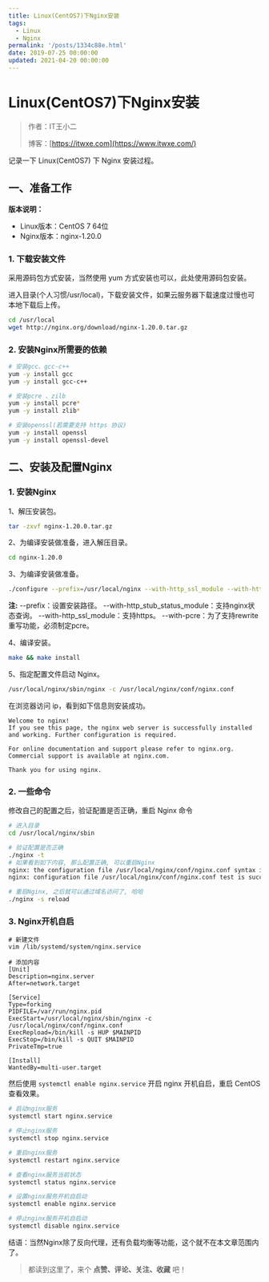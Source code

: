```yaml
---
title: Linux(CentOS7)下Nginx安装
tags:
  - Linux
  - Nginx
permalink: '/posts/1334c88e.html'
date: 2019-07-25 00:00:00
updated: 2021-04-20 00:00:00
---
```


# Linux(CentOS7)下Nginx安装

> 作者：IT王小二
>
> 博客：[https://itwxe.com](https://www.itwxe.com/)

记录一下 Linux(CentOS7) 下 Nginx 安装过程。

## 一、准备工作

**版本说明：**

- Linux版本：CentOS 7 64位
- Nginx版本：nginx-1.20.0

### 1. 下载安装文件

采用源码包方式安装，当然使用 yum 方式安装也可以，此处使用源码包安装。

进入目录(个人习惯/usr/local)，下载安装文件，如果云服务器下载速度过慢也可本地下载后上传。

```bash
cd /usr/local
wget http://nginx.org/download/nginx-1.20.0.tar.gz
```

### 2. 安装Nginx所需要的依赖

```bash
# 安装gcc、gcc-c++
yum -y install gcc
yum -y install gcc-c++

# 安装pcre 、zilb
yum -y install pcre*
yum -y install zlib*

# 安装openssl(若需要支持 https 协议)
yum -y install openssl
yum -y install openssl-devel
```

## 二、安装及配置Nginx

### 1. 安装Nginx

1、解压安装包。

```bash
tar -zxvf nginx-1.20.0.tar.gz
```

2、为编译安装做准备，进入解压目录。

```bash
cd nginx-1.20.0
```

3、为编译安装做准备。

```bash
./configure --prefix=/usr/local/nginx --with-http_ssl_module --with-http_stub_status_module --with-pcre
```

**注:**
--prefix：设置安装路径。
--with-http_stub_status_module：支持nginx状态查询。
--with-http_ssl_module：支持https。
--with-pcre：为了支持rewrite重写功能，必须制定pcre。

4、编译安装。

```bash
make && make install
```

5、指定配置文件启动 Nginx。

```bash
/usr/local/nginx/sbin/nginx -c /usr/local/nginx/conf/nginx.conf
```

在浏览器访问 ip，看到如下信息则安装成功。

```
Welcome to nginx!
If you see this page, the nginx web server is successfully installed and working. Further configuration is required.

For online documentation and support please refer to nginx.org.
Commercial support is available at nginx.com.

Thank you for using nginx.
```

### 2. 一些命令

修改自己的配置之后，验证配置是否正确，重启 Nginx 命令

```bash
# 进入目录
cd /usr/local/nginx/sbin

# 验证配置是否正确
./nginx -t
# 如果看到如下内容, 那么配置正确, 可以重启Nginx
nginx: the configuration file /usr/local/nginx/conf/nginx.conf syntax is ok
nginx: configuration file /usr/local/nginx/conf/nginx.conf test is successful

# 重启Nginx, 之后就可以通过域名访问了, 哈哈
./nginx -s reload
```

### 3. Nginx开机自启

```
# 新建文件
vim /lib/systemd/system/nginx.service

# 添加内容
[Unit]
Description=nginx.server
After=network.target

[Service]
Type=forking
PIDFILE=/var/run/nginx.pid
ExecStart=/usr/local/nginx/sbin/nginx -c /usr/local/nginx/conf/nginx.conf
ExecRepload=/bin/kill -s HUP $MAINPID
ExecStop=/bin/kill -s QUIT $MAINPID
PrivateTmp=true

[Install]
WantedBy=multi-user.target
```

然后使用 `systemctl enable nginx.service` 开启 nginx 开机自启，重启 CentOS 查看效果。

```bash
# 启动nginx服务
systemctl start nginx.service

# 停止nginx服务
systemctl stop nginx.service

# 重启nginx服务
systemctl restart nginx.service

# 查看nginx服务当前状态
systemctl status nginx.service

# 设置nginx服务开机自启动
systemctl enable nginx.service

# 停止nginx服务开机自启动
systemctl disable nginx.service
```

结语：当然Nginx除了反向代理，还有负载均衡等功能，这个就不在本文章范围内了。

> 都读到这里了，来个 **点赞、评论、关注、收藏** 吧！

